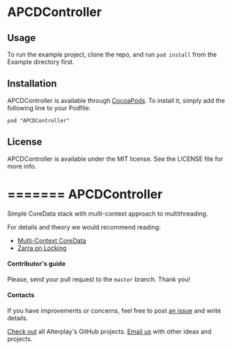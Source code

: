 # APCDController


## Usage

To run the example project, clone the repo, and run `pod install` from the Example directory first.

## Installation

APCDController is available through [CocoaPods](http://cocoapods.org). To install
it, simply add the following line to your Podfile:

    pod "APCDController"

## License

APCDController is available under the MIT license. See the LICENSE file for more info.

=======
APCDController
==============

Simple CoreData stack with multi-context approach to multithreading.

For details and theory we would recommend reading:
* [Multi-Context CoreData](http://www.cocoanetics.com/2012/07/multi-context-coredata/)
* [Zarra on Locking](http://www.cocoanetics.com/2013/02/zarra-on-locking/)

#### Contributor's guide
Please, send your pull request to the `master` branch. Thank you!

#### Contacts

If you have improvements or concerns, feel free to post [an issue](https://github.com/deszip/APCDController/issues) and write details.

[Check out](https://github.com/Alterplay) all Alterplay's GitHub projects.
[Email us](mailto:igor@alterplay.com) with other ideas and projects.
